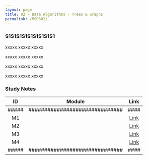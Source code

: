 ```yaml
---
layout: page
title: 02 - Data Algorithms - Trees & Graphs
permalink: /MSDS02/
---
```


<h3>S1S1S1S1S1S1S1S1S1</h3>

xxxxx xxxxx xxxxx

xxxxx xxxxx xxxxx

xxxxx xxxxx xxxxx

xxxxx xxxxx xxxxx

<h3>Study Notes</h3>

| ID  | Module                       |Link|
|:---:|:----------------------------:|:--:|
|#####|##############################|####|
| M1  |   |[Link](/03-MSDS-Courses/MSDS02/M1/)|
| M2  |   |[Link](/03-MSDS-Courses/MSDS02/M2/)|
| M3  |   |[Link](/03-MSDS-Courses/MSDS02/M3/)|
| M4  |   |[Link](/03-MSDS-Courses/MSDS02/M4/)|
|#####|##############################|####|

